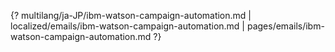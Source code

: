 {? multilang/ja-JP/ibm-watson-campaign-automation.md | localized/emails/ibm-watson-campaign-automation.md | pages/emails/ibm-watson-campaign-automation.md ?}
